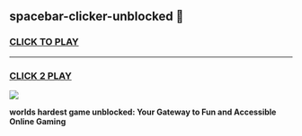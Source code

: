 
## spacebar-clicker-unblocked 👋
<h3>
<a href="https://premium.freeplayer.one?title=spacebar-clicker-unblocked&ref=14F">CLICK TO PLAY</a></h3>
<hr>

<h3>
<a href="https://premium.freeplayer.one?title=spacebar-clicker-unblocked&ref=14F">CLICK 2 PLAY</a>
  
</h3>

<a href="https://premium.freeplayer.one?title=spacebar-clicker-unblocked&ref=12F/"><img src="https://clearcache.store/games.png"></a>


**worlds hardest game unblocked: Your Gateway to Fun and Accessible Online Gaming**
